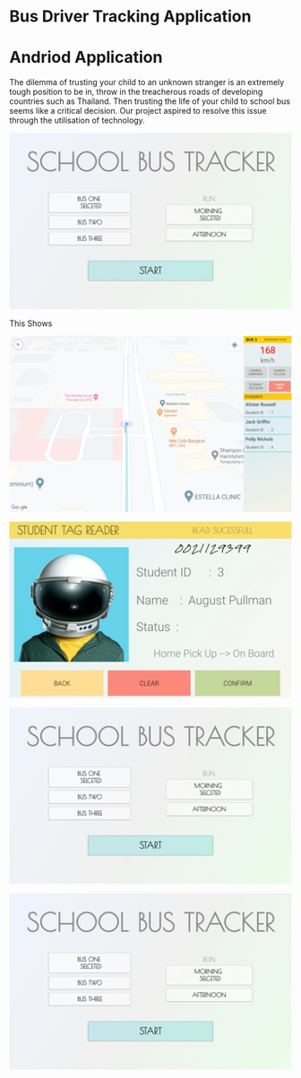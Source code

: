 # Bus Driver Tracking Application
# Andriod Application

The dilemma of trusting your child to an unknown stranger is an extremely tough position to be in, throw in the treacherous roads of developing countries such as Thailand. Then trusting the life of your child to school bus seems like a critical decision. Our project aspired to resolve this issue through the utilisation of technology.


![Screenshot](Screenshot_20200523-145144.jpg)

This Shows 


![Screenshot](Screenshot_20200524-142933.jpg)


![Screenshot](Screenshot_20200524-145704.jpg)


![Screenshot](Screenshot_20200523-145144.jpg)


![Screenshot](Screenshot_20200523-145144.jpg)
